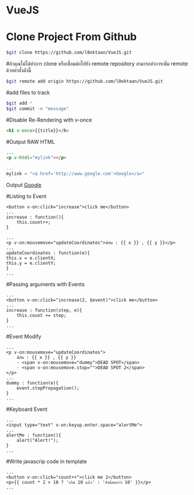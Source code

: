 # VueJS

# Clone Project From Github

```sh
$git clone https://github.com/l0oktaan/VueJS.git
```

#ถ้าคุณไม่ได้ทำการ clone หรือเชื่อมต่อไปยัง remote repository สามารถทำการเพิ่ม remote ด้วยคำสั่งดังนี้

```sh
$git remote add origin https://github.com/l0oktaan/VueJS.git
```

#add files to track
```sh
$git add *
$git commit -m "message"
```



#Disable Re-Rendering with v-once
```HTML
<h1 v-once>{{title}}</h>
```

#Output RAW HTML

```HTML
...
<p v-html="mylink"></p> 
```
```js
...
mylink = "<a href='http://www.google.com'>Google</a>"
```
Output
<a href='http://www.google.com'>Google</a>

#Listing to Event
```
<button v-on:click="increase">click me</button>
...
increase : function(){
    this.count++;
}
```
```
...
<p v-on:mousemove="updateCoordinates">พิกัด : {{ x }} , {{ y }}</p>
...
updateCoordinates : function(e){
this.x = e.clientX;
this.y = e.clientY;
}
...
```
#Passing arguments with Events
```
...
<button v-on:click="increase(2, $event)">click me</button>
...
increase : function(step, e){
    this.count += step;
}
...
```
#Event Modify
```
...
<p v-on:mousemove="updateCoordinates">
    พิกัด : {{ x }} , {{ y }} 
    - <span v-on:mousemove="dummy">DEAD SPOT</span>
    - <span v-on:mousemove.stop="">DEAD SPOT 2</span>
</p>
...
dummy : function(e){
    event.stopPropagation();
}
...
```
#Keyboard Event
```
...
<input type="text" v-on:keyup.enter.space="alertMe">
...
alertMe : function(){
    alert("Alert!");
}
...
```
#Write javascrip code in template
```
...
<button v-on:click="count++">click me 2</button>
<p>{{ count * 2 > 10 ? 'เกิน 10 แล้ว' : 'ยังน้อยกว่า 10' }}</p>
...
```
